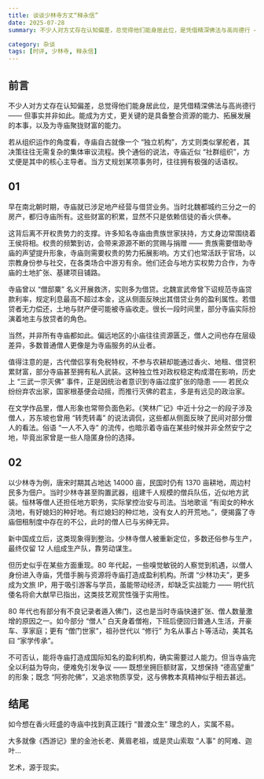 ```yaml
---
title: 谈谈少林寺方丈“释永信”
date: 2025-07-28
summary: 不少人对方丈存在认知偏差，总觉得他们能身居此位，是凭借精深佛法与高尚德行 —— 但事实并非如此。

category: 杂谈
tags: [时评, 少林寺, 释永信]
---
```


## 前言

不少人对方丈存在认知偏差，总觉得他们能身居此位，是凭借精深佛法与高尚德行 —— 但事实并非如此。能成为方丈，更关键的是具备整合资源的能力、拓展发展的本事，以及为寺庙聚拢财富的能力。​

若从组织运作的角度看，寺庙自古就像一个 “独立机构”，方丈则类似掌舵者，其决策往往无需复杂的集体审议流程。换个通俗的说法，寺庙近似 “社群组织”，方丈便是其中的核心主导者。当方丈规划某项事务时，往往拥有极强的话语权。

## 01

早在南北朝时期，寺庙就已涉足地产经营与借贷业务。当时北魏都城约三分之一的房产，都归寺庙所有。这些财富的积累，显然不只是依赖信徒的香火供奉。​

这背后离不开权贵势力的支撑。许多知名寺庙由贵族世家扶持，方丈身边常围绕着王侯将相。权贵的频繁到访，会带来源源不断的赏赐与捐赠 —— 贵族需要借助寺庙的声望提升形象，寺庙则需要权贵的势力拓展影响。方丈们也常活跃于官场，以宗教身份参与社交，在各类场合中游刃有余。他们还会与地方实权势力合作，为寺庙的土地扩张、基建项目铺路。​

寺庙曾以 “僧邸粟” 名义开展救济，实则多为借贷。北魏宣武帝曾下诏规范寺庙贷款利率，规定利息最高不超过本金，这从侧面反映出其借贷业务的盈利属性。若借贷者无力偿还，土地与财产便可能被寺庙收走。很长一段时间里，部分寺庙实际扮演着地主与放贷者的角色。​

当然，并非所有寺庙都如此。偏远地区的小庙往往资源匮乏，僧人之间也存在层级差异，多数普通僧人更像是为寺庙服务的从业者。​

值得注意的是，古代僧侣享有免税特权，不参与农耕却能通过香火、地租、借贷积累财富，部分寺庙甚至拥有私人武装。这种独立性对政权稳定构成潜在影响，历史上 “三武一宗灭佛” 事件，正是因统治者意识到寺庙过度扩张的隐患 —— 若民众纷纷弃农出家，国家根基便会动摇，而推行灭佛的君主，多是有远见的政治家。​

在文学作品里，僧人形象也常带负面色彩。《笑林广记》中近十分之一的段子涉及僧人，苏东坡也曾用 “转秃转毒” 的说法调侃，这些都从侧面反映了民间对部分僧人的看法。俗语 “一人不入寺” 的流传，也暗示着寺庙在某些时候并非全然安宁之地，毕竟出家曾是一些人隐匿身份的选择。

## 02

以少林寺为例，唐宋时期其占地达 14000 亩，民国时仍有 1370 亩耕地，周边村民多为佃户。当时少林寺甚至购置武器，组建千人规模的僧兵队伍，近似地方武装。恒林等僧人还担任地方职务，实际掌控治安与司法。当地歌谣 “有闺女的种水浇地，有好媳妇的种好地。有烂媳妇的种烂地，没有女人的开荒地。”，便揭露了寺庙佃租制度中存在的不公，此时的僧人已与劣绅无异。​

新中国成立后，这类现象得到整治。少林寺僧人被重新定位，多数还俗参与生产，最终仅留 12 人组成生产队，靠劳动谋生。​

但历史似乎在某些方面重现。80 年代起，一些嗅觉敏锐的人察觉到机遇，以僧人身份进入寺庙，凭借手腕与资源将寺庙打造成盈利机构。所谓 “少林功夫”，更多成为文旅 IP，用于吸引游客与学员，虽能带动经济，却缺乏实战能力 —— 明代抗倭名将俞大猷早已指出，这类技艺观赏性强于实用性。​

80 年代也有部分有不良记录者遁入佛门，这也是当时寺庙快速扩张、僧人数量激增的原因之一。如今部分 “僧人” 白天身着僧袍，下班后便回归普通人生活，开豪车、享家庭；更有 “僧门世家”，祖孙世代以 “修行” 为名从事占卜等活动，美其名曰 “家学传承”。​

不可否认，能将寺庙打造成国际知名的盈利机构，确实需要过人能力。但当寺庙完全以利益为导向，便难免引发争议 —— 既想坐拥巨额财富，又想保持 “德高望重” 的形象；既念 “阿弥陀佛”，又追求物质享受，这与佛教本真精神似乎相去甚远。

## 结尾

如今想在香火旺盛的寺庙中找到真正践行 “普渡众生” 理念的人，实属不易。

大多就像《西游记》里的金池长老、黄眉老祖，或是灵山索取 “人事” 的阿难、迦叶...

艺术，源于现实。